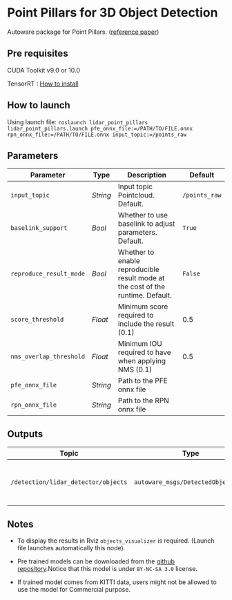 # Point Pillars for 3D Object Detection

Autoware package for Point Pillars.  ([reference paper](https://arxiv.org/abs/1812.05784))

## Pre requisites

CUDA Toolkit v9.0 or 10.0

TensorRT : [How to install](https://docs.nvidia.com/deeplearning/sdk/tensorrt-install-guide/index.html#installing)


## How to launch

Using launch file:
`roslaunch lidar_point_pillars lidar_point_pillars.launch pfe_onnx_file:=/PATH/TO/FILE.onnx rpn_onnx_file:=/PATH/TO/FILE.onnx input_topic:=/points_raw`


## Parameters

|Parameter| Type| Description|Default|
----------|-----|--------|----|
|`input_topic`|*String*|Input topic Pointcloud. Default.|`/points_raw`|
|`baselink_support`|*Bool*|Whether to use baselink to adjust parameters. Default.|`True`|
|`reproduce_result_mode`|*Bool*|Whether to enable reproducible result mode at the cost of the runtime. Default.|`False`|
|`score_threshold`|*Float*|Minimum score required to include the result (0.1)|0.5|
|`nms_overlap_threshold`|*Float*|Minimum IOU required to have when applying NMS (0.1)|0.5|
|`pfe_onnx_file`|*String* |Path to the PFE onnx file||
|`rpn_onnx_file`|*String* |Path to the RPN onnx file||

## Outputs

|Topic|Type|Description|
|---|---|---|
|`/detection/lidar_detector/objects`|`autoware_msgs/DetectedObjetArray`|Array of Detected Objects in Autoware format|

## Notes

* To display the results in Rviz `objects_visualizer` is required.
(Launch file launches automatically this node).

* Pre trained models can be downloaded from the [github repository](https://github.com/cirpue49/kitti_pretrained_pp).Notice that this model is under `BY-NC-SA 3.0` license.

* If trained model comes from KITTI data, users might not be allowed to use the model for Commercial purpose.

